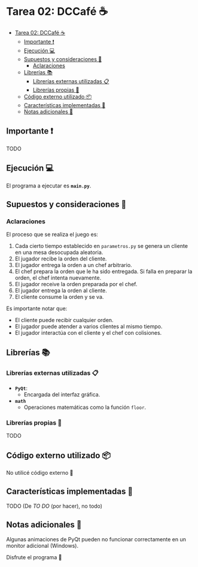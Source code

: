 # Tarea 02: DCCafé :coffee:

- [Tarea 02: DCCafé :coffee:](#tarea-02-dccaf%c3%a9-coffee)
  - [Importante :heavy_exclamation_mark:](#importante-heavyexclamationmark)
  - [Ejecución :computer:](#ejecuci%c3%b3n-computer)
  - [Supuestos y consideraciones :thinking:](#supuestos-y-consideraciones-thinking)
    - [Aclaraciones](#aclaraciones)
  - [Librerías :books:](#librer%c3%adas-books)
    - [Librerías externas utilizadas :clipboard:](#librer%c3%adas-externas-utilizadas-clipboard)
    - [Librerías propias :pencil:](#librer%c3%adas-propias-pencil)
  - [Código externo utilizado :package:](#c%c3%b3digo-externo-utilizado-package)
  - [Características implementadas :wrench:](#caracter%c3%adsticas-implementadas-wrench)
  - [Notas adicionales :moyai:](#notas-adicionales-moyai)

## Importante :heavy_exclamation_mark:

TODO

## Ejecución :computer:

El programa a ejecutar es **`main.py`**.

## Supuestos y consideraciones :thinking:



### Aclaraciones

El proceso que se realiza el juego es:

1. Cada cierto tiempo establecido en `parametros.py` se genera un cliente en una mesa desocupada aleatoria.
2. El jugador recibe la orden del cliente.
3. El jugador entrega la orden a un chef arbitrario.
4. El chef prepara la orden que le ha sido entregada. Si falla en preparar la orden, el chef intenta nuevamente.
5. El jugador receive la orden preparada por el chef.
6. El jugador entrega la orden al cliente.
7. El cliente consume la orden y se va.

Es importante notar que:

- El cliente puede recibir cualquier orden.
- El jugador puede atender a varios clientes al mismo tiempo.
- El jugador interactúa con el cliente y el chef con colisiones.

## Librerías :books:

### Librerías externas utilizadas :clipboard:

- **`PyQt`**:
  - Encargada del interfaz gráfica.
- **`math`**
  - Operaciones matemáticas como la función `floor`.

### Librerías propias :pencil:

TODO

## Código externo utilizado :package:

No utilicé código externo :tada:

## Características implementadas :wrench:

TODO (De _TO DO_ (por hacer), no todo)

## Notas adicionales :moyai:

Algunas animaciones de PyQt pueden no funcionar correctamente en un monitor adicional (Windows).

Disfrute el programa :tada:
